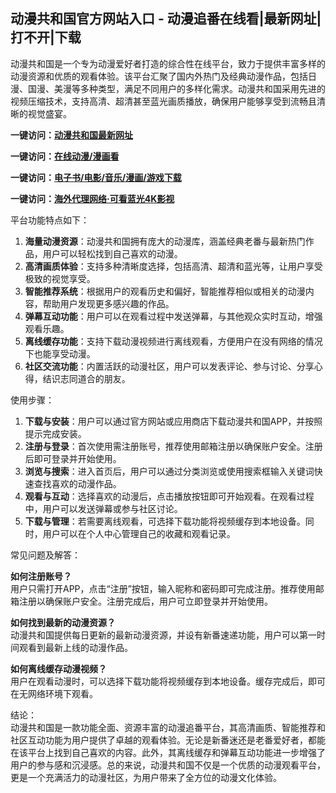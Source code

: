 <h2>动漫共和国官方网站入口 - 动漫追番在线看|最新网址|打不开|下载</h2>
<p>动漫共和国是一个专为动漫爱好者打造的综合性在线平台，致力于提供丰富多样的动漫资源和优质的观看体验。该平台汇聚了国内外热门及经典动漫作品，包括日漫、国漫、美漫等多种类型，满足不同用户的多样化需求。动漫共和国采用先进的视频压缩技术，支持高清、超清甚至蓝光画质播放，确保用户能够享受到流畅且清晰的视觉盛宴。</p>
<p><strong>一键访问：</strong><a href="https://www.rymdh.com/sites/1587.html" target="_blank"><strong>动漫共和国最新网址</strong></a></p>
<p><strong>一键访问：</strong><a href="https://www.rymdh.com/favorites/dongmanerciyuan"><strong>在线动漫/漫画看</strong></a></p>
<p><strong>一键访问：</strong><a href="https://wangpanziyuan.pages.dev/"><strong>电子书/电影/音乐/漫画/游戏下载</strong></a></p>
<p><strong>一键访问：</strong><a href="http://ip.harmonylink.net/share/e82025" target="_blank"><strong>海外代理网络·可看蓝光4K影视</strong></a></p>
<p>平台功能特点如下：</p>
<ol>
  <li><strong>海量动漫资源</strong>：动漫共和国拥有庞大的动漫库，涵盖经典老番与最新热门作品，用户可以轻松找到自己喜欢的动漫。</li>
  <li><strong>高清画质体验</strong>：支持多种清晰度选择，包括高清、超清和蓝光等，让用户享受极致的视觉享受。</li>
  <li><strong>智能推荐系统</strong>：根据用户的观看历史和偏好，智能推荐相似或相关的动漫内容，帮助用户发现更多感兴趣的作品。</li>
  <li><strong>弹幕互动功能</strong>：用户可以在观看过程中发送弹幕，与其他观众实时互动，增强观看乐趣。</li>
  <li><strong>离线缓存功能</strong>：支持下载动漫视频进行离线观看，方便用户在没有网络的情况下也能享受动漫。</li>
  <li><strong>社区交流功能</strong>：内置活跃的动漫社区，用户可以发表评论、参与讨论、分享心得，结识志同道合的朋友。</li>
</ol>
<p>使用步骤：</p>
<ol>
  <li><strong>下载与安装</strong>：用户可以通过官方网站或应用商店下载动漫共和国APP，并按照提示完成安装。</li>
  <li><strong>注册与登录</strong>：首次使用需注册账号，推荐使用邮箱注册以确保账户安全。注册后即可登录并开始使用。</li>
  <li><strong>浏览与搜索</strong>：进入首页后，用户可以通过分类浏览或使用搜索框输入关键词快速查找喜欢的动漫作品。</li>
  <li><strong>观看与互动</strong>：选择喜欢的动漫后，点击播放按钮即可开始观看。在观看过程中，用户可以发送弹幕或参与社区讨论。</li>
  <li><strong>下载与管理</strong>：若需要离线观看，可选择下载功能将视频缓存到本地设备。同时，用户可以在个人中心管理自己的收藏和观看记录。</li>
</ol>
<p>常见问题及解答：</p>
<p><strong>如何注册账号？</strong><br>用户只需打开APP，点击“注册”按钮，输入昵称和密码即可完成注册。推荐使用邮箱注册以确保账户安全。注册完成后，用户可立即登录并开始使用。</p>
<p><strong>如何找到最新的动漫资源？</strong><br>动漫共和国提供每日更新的最新动漫资源，并设有新番速递功能，用户可以第一时间观看到最新上线的动漫作品。</p>
<p><strong>如何离线缓存动漫视频？</strong><br>用户在观看动漫时，可以选择下载功能将视频缓存到本地设备。缓存完成后，即可在无网络环境下观看。</p>
<p>结论：<br>动漫共和国是一款功能全面、资源丰富的动漫追番平台，其高清画质、智能推荐和社区互动功能为用户提供了卓越的观看体验。无论是新番迷还是老番爱好者，都能在该平台上找到自己喜欢的内容。此外，其离线缓存和弹幕互动功能进一步增强了用户的参与感和沉浸感。总的来说，动漫共和国不仅是一个优质的动漫观看平台，更是一个充满活力的动漫社区，为用户带来了全方位的动漫文化体验。</p>
